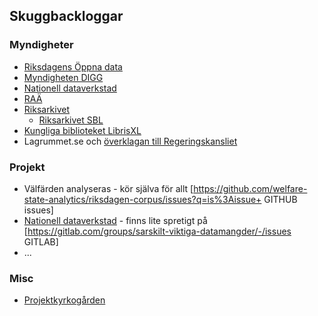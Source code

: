 ## Skuggbackloggar
### Myndigheter
* [Riksdagens Öppna data](https://github.com/salgo60/Wikidata_riksdagen-corpus/issues/50)
* [Myndigheten DIGG](https://github.com/salgo60/DiggUptime/issues/47)
* [Nationell dataverkstad](https://github.com/salgo60/Anslagstavla/issues/3)
* [RAÄ](https://github.com/salgo60/SamlaLibris/issues/10)
* [Riksarkivet](https://github.com/salgo60/Svenskaforsamlingar/issues/2)
  * [Riksarkivet SBL](https://github.com/salgo60/Svenskaforsamlingar/issues/6)
* [Kungliga biblioteket LibrisXL](https://github.com/salgo60/spa2Commons/issues/15)
* Lagrummet.se och [överklagan till Regeringskansliet](https://github.com/salgo60/LagrummetLight/issues/3)
### Projekt
* Välfärden analyseras - kör själva för allt [https://github.com/welfare-state-analytics/riksdagen-corpus/issues?q=is%3Aissue+ GITHUB issues] 
* [Nationell dataverkstad](https://github.com/salgo60/Anslagstavla/issues/3) - finns lite spretigt på [https://gitlab.com/groups/sarskilt-viktiga-datamangder/-/issues GITLAB]
* ...
### Misc
* [Projektkyrkogården](https://github.com/salgo60/DiggUptime/issues/77)
